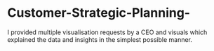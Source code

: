 # Customer-Strategic-Planning-
I provided multiple visualisation requests by a CEO and visuals which explained the data and insights in the simplest possible manner. 
